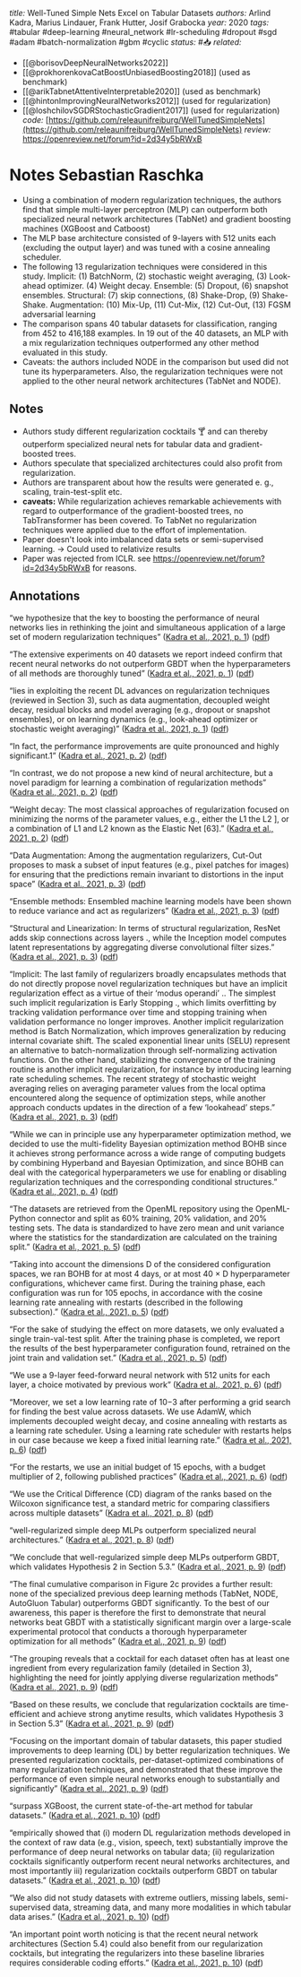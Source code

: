 *title:* Well-Tuned Simple Nets Excel on Tabular Datasets
*authors:* Arlind Kadra, Marius Lindauer, Frank Hutter, Josif Grabocka
*year:* 2020
*tags:* #tabular #deep-learning #neural_network #lr-scheduling #dropout #sgd #adam #batch-normalization #gbm  #cyclic 
*status:* #📥
*related:*
- [[@borisovDeepNeuralNetworks2022]]
- [[@prokhorenkovaCatBoostUnbiasedBoosting2018]] (used as benchmark)
- [[@arikTabnetAttentiveInterpretable2020]] (used as benchmark)
- [[@hintonImprovingNeuralNetworks2012]] (used for regularization)
- [[@loshchilovSGDRStochasticGradient2017]] (used for regularization)
*code:* [https://github.com/releaunifreiburg/WellTunedSimpleNets](https://github.com/releaunifreiburg/WellTunedSimpleNets)
*review:* https://openreview.net/forum?id=2d34y5bRWxB

# Notes Sebastian Raschka
-   Using a combination of modern regularization techniques, the authors find that simple multi-layer perceptron (MLP) can outperform both specialized neural network architectures (TabNet) and gradient boosting machines (XGBoost and Catboost)
-   The MLP base architecture consisted of 9-layers with 512 units each (excluding the output layer) and was tuned with a cosine annealing scheduler.
-   The following 13 regularization techniques were considered in this study. Implicit: (1) BatchNorm, (2) stochastic weight averaging, (3) Look-ahead optimizer. (4) Weight decay. Ensemble: (5) Dropout, (6) snapshot ensembles. Structural: (7) skip connections, (8) Shake-Drop, (9) Shake-Shake. Augmentation: (10) Mix-Up, (11) Cut-Mix, (12) Cut-Out, (13) FGSM adversarial learning
-   The comparison spans 40 tabular datasets for classification, ranging from 452 to 416,188 examples. In 19 out of the 40 datasets, an MLP with a mix regularization techniques outperformed any other method evaluated in this study.
-   Caveats: the authors included NODE in the comparison but used did not tune its hyperparameters. Also, the regularization techniques were not applied to the other neural network architectures (TabNet and NODE).

## Notes
- Authors study different regularization cocktails 🍸 and can thereby outperform specialized neural nets for tabular data and gradient-boosted trees.
- Authors speculate that specialized architectures could also profit from regularization. 
- Authors are transparent about how the results were generated e. g., scaling, train-test-split etc.
- **caveats:** While regularization achieves remarkable achievements with regard to outperformance of the gradient-boosted trees, no TabTransformer has been covered. To TabNet no regularization techniques were applied due to the effort of implementation.
- Paper doesn't look into imbalanced data sets or semi-supervised learning. -> Could used to relativize results
- Paper was rejected from ICLR. see https://openreview.net/forum?id=2d34y5bRWxB for reasons.

## Annotations

“we hypothesize that the key to boosting the performance of neural networks lies in rethinking the joint and simultaneous application of a large set of modern regularization techniques” ([Kadra et al., 2021, p. 1](zotero://select/library/items/Z6SF869T)) ([pdf](zotero://open-pdf/library/items/299VK59K?page=1&annotation=756AGEE8))

“The extensive experiments on 40 datasets we report indeed confirm that recent neural networks do not outperform GBDT when the hyperparameters of all methods are thoroughly tuned” ([Kadra et al., 2021, p. 1](zotero://select/library/items/Z6SF869T)) ([pdf](zotero://open-pdf/library/items/299VK59K?page=1&annotation=IKY7UMAC))

“lies in exploiting the recent DL advances on regularization techniques (reviewed in Section 3), such as data augmentation, decoupled weight decay, residual blocks and model averaging (e.g., dropout or snapshot ensembles), or on learning dynamics (e.g., look-ahead optimizer or stochastic weight averaging)” ([Kadra et al., 2021, p. 1](zotero://select/library/items/Z6SF869T)) ([pdf](zotero://open-pdf/library/items/299VK59K?page=1&annotation=EQBJUBAS))

“In fact, the performance improvements are quite pronounced and highly significant.1” ([Kadra et al., 2021, p. 2](zotero://select/library/items/Z6SF869T)) ([pdf](zotero://open-pdf/library/items/299VK59K?page=2&annotation=NIQMLKXM))

“In contrast, we do not propose a new kind of neural architecture, but a novel paradigm for learning a combination of regularization methods” ([Kadra et al., 2021, p. 2](zotero://select/library/items/Z6SF869T)) ([pdf](zotero://open-pdf/library/items/299VK59K?page=2&annotation=A6MIUAI5))

“Weight decay: The most classical approaches of regularization focused on minimizing the norms of the parameter values, e.g., either the L1  the L2 ], or a combination of L1 and L2 known as the Elastic Net [63].” ([Kadra et al., 2021, p. 2](zotero://select/library/items/Z6SF869T)) ([pdf](zotero://open-pdf/library/items/299VK59K?page=2&annotation=FRLZSB3J))

“Data Augmentation: Among the augmentation regularizers, Cut-Out proposes to mask a subset of input features (e.g., pixel patches for images) for ensuring that the predictions remain invariant to distortions in the input space” ([Kadra et al., 2021, p. 3](zotero://select/library/items/Z6SF869T)) ([pdf](zotero://open-pdf/library/items/299VK59K?page=3&annotation=A7IG7QQT))

“Ensemble methods: Ensembled machine learning models have been shown to reduce variance and act as regularizers” ([Kadra et al., 2021, p. 3](zotero://select/library/items/Z6SF869T)) ([pdf](zotero://open-pdf/library/items/299VK59K?page=3&annotation=CKVE9MIM))

“Structural and Linearization: In terms of structural regularization, ResNet adds skip connections across layers ., while the Inception model computes latent representations by aggregating diverse convolutional filter sizes.” ([Kadra et al., 2021, p. 3](zotero://select/library/items/Z6SF869T)) ([pdf](zotero://open-pdf/library/items/299VK59K?page=3&annotation=VVTR34CT))

“Implicit: The last family of regularizers broadly encapsulates methods that do not directly propose novel regularization techniques but have an implicit regularization effect as a virtue of their ‘modus operandi’ .. The simplest such implicit regularization is Early Stopping ., which limits overfitting by tracking validation performance over time and stopping training when validation performance no longer improves. Another implicit regularization method is Batch Normalization, which improves generalization by reducing internal covariate shift. The scaled exponential linear units (SELU) represent an alternative to batch-normalization through self-normalizing activation functions. On the other hand, stabilizing the convergence of the training routine is another implicit regularization, for instance by introducing learning rate scheduling schemes. The recent strategy of stochastic weight averaging relies on averaging parameter values from the local optima encountered along the sequence of optimization steps, while another approach conducts updates in the direction of a few ‘lookahead’ steps.” ([Kadra et al., 2021, p. 3](zotero://select/library/items/Z6SF869T)) ([pdf](zotero://open-pdf/library/items/299VK59K?page=3&annotation=C3QLF75B))

“While we can in principle use any hyperparameter optimization method, we decided to use the multi-fidelity Bayesian optimization method BOHB  since it achieves strong performance across a wide range of computing budgets by combining Hyperband and Bayesian Optimization, and since BOHB can deal with the categorical hyperparameters we use for enabling or disabling regularization techniques and the corresponding conditional structures.” ([Kadra et al., 2021, p. 4](zotero://select/library/items/Z6SF869T)) ([pdf](zotero://open-pdf/library/items/299VK59K?page=4&annotation=5ZMMQIHH))

“The datasets are retrieved from the OpenML repository using the OpenML-Python connector and split as 60% training, 20% validation, and 20% testing sets. The data is standardized to have zero mean and unit variance where the statistics for the standardization are calculated on the training split.” ([Kadra et al., 2021, p. 5](zotero://select/library/items/Z6SF869T)) ([pdf](zotero://open-pdf/library/items/299VK59K?page=5&annotation=ULLVLKGX))

“Taking into account the dimensions D of the considered configuration spaces, we ran BOHB for at most 4 days, or at most 40 × D hyperparameter configurations, whichever came first. During the training phase, each configuration was run for 105 epochs, in accordance with the cosine learning rate annealing with restarts (described in the following subsection).” ([Kadra et al., 2021, p. 5](zotero://select/library/items/Z6SF869T)) ([pdf](zotero://open-pdf/library/items/299VK59K?page=5&annotation=Z4BGUMBV))

“For the sake of studying the effect on more datasets, we only evaluated a single train-val-test split. After the training phase is completed, we report the results of the best hyperparameter configuration found, retrained on the joint train and validation set.” ([Kadra et al., 2021, p. 5](zotero://select/library/items/Z6SF869T)) ([pdf](zotero://open-pdf/library/items/299VK59K?page=5&annotation=MG4ETHAP))

“We use a 9-layer feed-forward neural network with 512 units for each layer, a choice motivated by previous work” ([Kadra et al., 2021, p. 6](zotero://select/library/items/Z6SF869T)) ([pdf](zotero://open-pdf/library/items/299VK59K?page=6&annotation=QLDTQ9PI))

“Moreover, we set a low learning rate of 10−3 after performing a grid search for finding the best value across datasets. We use AdamW, which implements decoupled weight decay, and cosine annealing with restarts as a learning rate scheduler. Using a learning rate scheduler with restarts helps in our case because we keep a fixed initial learning rate.” ([Kadra et al., 2021, p. 6](zotero://select/library/items/Z6SF869T)) ([pdf](zotero://open-pdf/library/items/299VK59K?page=6&annotation=IY4J5SP3))

“For the restarts, we use an initial budget of 15 epochs, with a budget multiplier of 2, following published practices” ([Kadra et al., 2021, p. 6](zotero://select/library/items/Z6SF869T)) ([pdf](zotero://open-pdf/library/items/299VK59K?page=6&annotation=NFA2C4PC))

“We use the Critical Difference (CD) diagram of the ranks based on the Wilcoxon significance test, a standard metric for comparing classifiers across multiple datasets” ([Kadra et al., 2021, p. 8](zotero://select/library/items/Z6SF869T)) ([pdf](zotero://open-pdf/library/items/299VK59K?page=8&annotation=D8CQBND9))

“well-regularized simple deep MLPs outperform specialized neural architectures.” ([Kadra et al., 2021, p. 8](zotero://select/library/items/Z6SF869T)) ([pdf](zotero://open-pdf/library/items/299VK59K?page=8&annotation=E9W2PNZS))

“We conclude that well-regularized simple deep MLPs outperform GBDT, which validates Hypothesis 2 in Section 5.3.” ([Kadra et al., 2021, p. 9](zotero://select/library/items/Z6SF869T)) ([pdf](zotero://open-pdf/library/items/299VK59K?page=9&annotation=6GGRLCUN))

“The final cumulative comparison in Figure 2c provides a further result: none of the specialized previous deep learning methods (TabNet, NODE, AutoGluon Tabular) outperforms GBDT significantly. To the best of our awareness, this paper is therefore the first to demonstrate that neural networks beat GBDT with a statistically significant margin over a large-scale experimental protocol that conducts a thorough hyperparameter optimization for all methods” ([Kadra et al., 2021, p. 9](zotero://select/library/items/Z6SF869T)) ([pdf](zotero://open-pdf/library/items/299VK59K?page=9&annotation=QPX8XTCY))

“The grouping reveals that a cocktail for each dataset often has at least one ingredient from every regularization family (detailed in Section 3), highlighting the need for jointly applying diverse regularization methods” ([Kadra et al., 2021, p. 9](zotero://select/library/items/Z6SF869T)) ([pdf](zotero://open-pdf/library/items/299VK59K?page=9&annotation=NBV7VJ54))

“Based on these results, we conclude that regularization cocktails are time-efficient and achieve strong anytime results, which validates Hypothesis 3 in Section 5.3” ([Kadra et al., 2021, p. 9](zotero://select/library/items/Z6SF869T)) ([pdf](zotero://open-pdf/library/items/299VK59K?page=9&annotation=BXVKT5DH))

“Focusing on the important domain of tabular datasets, this paper studied improvements to deep learning (DL) by better regularization techniques. We presented regularization cocktails, per-dataset-optimized combinations of many regularization techniques, and demonstrated that these improve the performance of even simple neural networks enough to substantially and significantly” ([Kadra et al., 2021, p. 9](zotero://select/library/items/Z6SF869T)) ([pdf](zotero://open-pdf/library/items/299VK59K?page=9&annotation=KC4WACU5))

“surpass XGBoost, the current state-of-the-art method for tabular datasets.” ([Kadra et al., 2021, p. 10](zotero://select/library/items/Z6SF869T)) ([pdf](zotero://open-pdf/library/items/299VK59K?page=10&annotation=U879IT7M))

“empirically showed that (i) modern DL regularization methods developed in the context of raw data (e.g., vision, speech, text) substantially improve the performance of deep neural networks on tabular data; (ii) regularization cocktails significantly outperform recent neural networks architectures, and most importantly iii) regularization cocktails outperform GBDT on tabular datasets.” ([Kadra et al., 2021, p. 10](zotero://select/library/items/Z6SF869T)) ([pdf](zotero://open-pdf/library/items/299VK59K?page=10&annotation=363GL74Y))

“We also did not study datasets with extreme outliers, missing labels, semi-supervised data, streaming data, and many more modalities in which tabular data arises.” ([Kadra et al., 2021, p. 10](zotero://select/library/items/Z6SF869T)) ([pdf](zotero://open-pdf/library/items/299VK59K?page=10&annotation=T6QRTKIK))

“An important point worth noticing is that the recent neural network architectures (Section 5.4) could also benefit from our regularization cocktails, but integrating the regularizers into these baseline libraries requires considerable coding efforts.” ([Kadra et al., 2021, p. 10](zotero://select/library/items/Z6SF869T)) ([pdf](zotero://open-pdf/library/items/299VK59K?page=10&annotation=3NS92KGN))